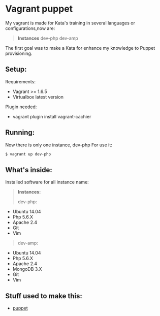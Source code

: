 Vagrant puppet
=============

My vagrant is made for  Kata's training in several languages or configurations,now are:
> **Instances**
> dev-php
> dev-amp

The first goal was to make a Kata for enhance my knowledge to Puppet provisioning.

Setup:
------------


Requirements:
 - Vagrant >= 1.6.5
 - Virtualbox latest version

Plugin needed:
 - vagrant plugin install vagrant-cachier

Running:
--------------


Now there is only one instance, dev-php
For use it:
```bash
$ vagrant up dev-php
```

What's inside:
-----------------


Installed software for all instance name:

> **Instances:**
> 
> dev-php:
 * Ubuntu 14.04
 * Php 5.6.X
 * Apache 2.4
 * Git
 * Vim
 >
 > dev-amp:
 * Ubuntu 14.04
 * Php 5.6.X
 * Apache 2.4
 * MongoDB 3.X
 * Git
 * Vim

## Stuff used to make this:
 * [puppet](https://puppetlabs.com/)

